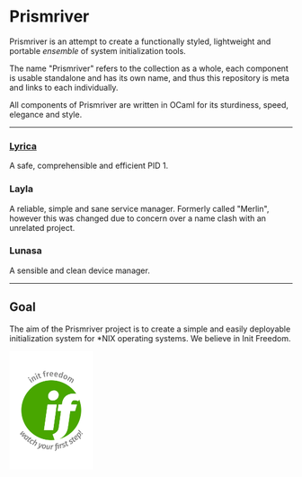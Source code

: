 # Prismriver
Prismriver is an attempt to create a functionally styled, lightweight and portable _ensemble_ of system initialization tools.

The name "Prismriver" refers to the collection as a whole, each component is usable standalone and has its own name, and thus this repository 
is meta and links to each individually.

All components of Prismriver are written in OCaml for its sturdiness, speed, elegance and style.

----

### [Lyrica](https://github.com/rein/lyrica)
A safe, comprehensible and efficient PID 1.

### Layla
A reliable, simple and sane service manager. Formerly called "Merlin", however this was changed due to concern over a name clash with an unrelated project.

### Lunasa
A sensible and clean device manager.

---
## Goal
The aim of the Prismriver project is to create a simple and easily deployable initialization system for *NIX operating systems.
We believe in Init Freedom.

<img src="img/if-big.png" height="211" width="149">
